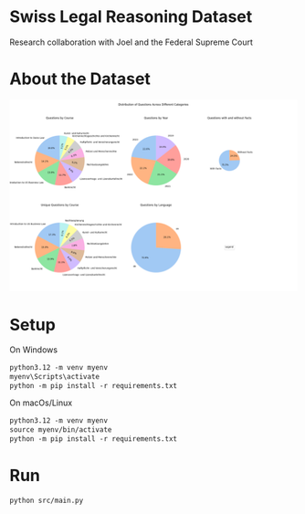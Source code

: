 # Swiss Legal Reasoning Dataset
Research collaboration with Joel and the Federal Supreme Court


# About the Dataset

![Visual Report](results/multichart.png)

# Setup
On Windows
```
python3.12 -m venv myenv
myenv\Scripts\activate 
python -m pip install -r requirements.txt
```
On macOs/Linux
```
python3.12 -m venv myenv
source myenv/bin/activate
python -m pip install -r requirements.txt
```

# Run
```
python src/main.py
```